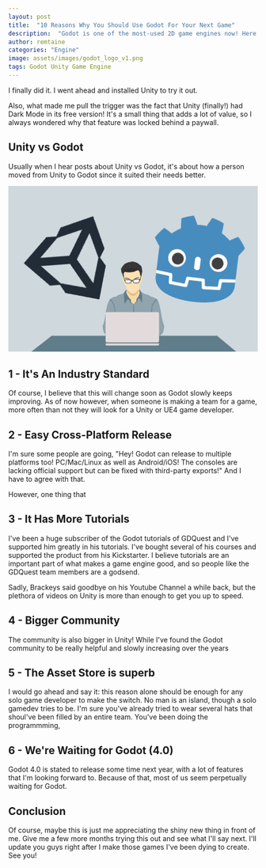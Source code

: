 ```yaml
---
layout: post
title:  "10 Reasons Why You Should Use Godot For Your Next Game"
description:  "Godot is one of the most-used 2D game engines now! Here are some reasons why you should use it!"
author: remtaine
categories: "Engine"
image: assets/images/godot_logo_v1.png
tags: Godot Unity Game Engine
---
```


I finally did it. I went ahead and installed Unity to try it out.

Also, what made me pull the trigger was the fact that Unity (finally!) had Dark Mode in its free version! It's a small thing that adds a lot of value, so I always wondered why that feature was locked behind a paywall.

## Unity vs Godot

Usually when I hear posts about Unity vs Godot, it's about how a person moved from Unity to Godot since it suited their needs better.

![Unity vs Godot!](../assets/images/2020-10-17_unity_is_better_than_godot_v1.png)
## 1 - It's An Industry Standard

Of course, I believe that this will change soon as Godot slowly keeps improving. As of now however, when someone is making a team for a game, more often than not they will look for a Unity or UE4 game developer.

## 2 - Easy Cross-Platform Release

I'm sure some people are going, "Hey! Godot can release to multiple platforms too! PC/Mac/Linux as well as Android/iOS! The consoles are lacking official support but can be fixed with third-party exports!" And I have to agree with that.

However, one thing that

## 3 - It Has More Tutorials

I've been a huge subscriber of the Godot tutorials of GDQuest and I've supported him greatly in his tutorials. I've bought several of his courses and supported the product from his Kickstarter. I believe tutorials are an important part of what makes a game engine good, and so people like the GDQuest team members are a godsend.

Sadly, Brackeys said goodbye on his Youtube Channel a while back, but the plethora of videos on Unity is more than enough to get you up to speed.

## 4 - Bigger Community

The community is also bigger in Unity! While I've found the Godot community to be really helpful and slowly increasing over the years

## 5 - The Asset Store is superb

I would go ahead and say it: this reason alone should be enough for any solo game developer to make the switch. No man is an island, though a solo gamedev tries to be. I'm sure you've already tried to wear several hats that shoul've been filled by an entire team. You've been doing the programmming,

## 6 - We're Waiting for Godot (4.0)

Godot 4.0 is stated to release some time next year, with a lot of features that I'm looking forward to. Because of that, most of us seem perpetually waiting for Godot.

## Conclusion

Of course, maybe this is just me appreciating the shiny new thing in front of me. Give me a few more months trying this out and see what I'll say next. I'll update you guys right after I make those games I've been dying to create. See you!
